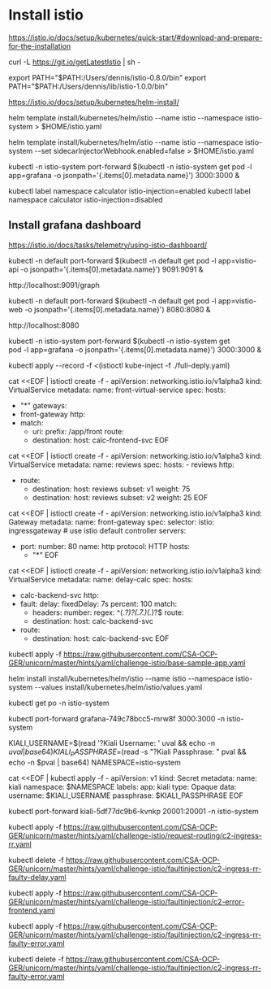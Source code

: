# Install istio
https://istio.io/docs/setup/kubernetes/quick-start/#download-and-prepare-for-the-installation

curl -L https://git.io/getLatestIstio | sh -

export PATH="$PATH:/Users/dennis/istio-0.8.0/bin"
export PATH="$PATH:/Users/dennis/lib/istio-1.0.0/bin"

https://istio.io/docs/setup/kubernetes/helm-install/


helm template install/kubernetes/helm/istio --name istio --namespace istio-system > $HOME/istio.yaml

helm template install/kubernetes/helm/istio --name istio --namespace istio-system --set sidecarInjectorWebhook.enabled=false > $HOME/istio.yaml


kubectl -n istio-system port-forward $(kubectl -n istio-system get pod -l app=grafana -o jsonpath='{.items[0].metadata.name}') 3000:3000 &

kubectl label namespace calculator istio-injection=enabled
kubectl label namespace calculator istio-injection=disabled


## Install grafana dashboard
https://istio.io/docs/tasks/telemetry/using-istio-dashboard/


kubectl -n default port-forward $(kubectl -n default get pod -l app=vistio-api -o jsonpath='{.items[0].metadata.name}') 9091:9091 &

http://localhost:9091/graph

kubectl -n default port-forward $(kubectl -n default get pod -l app=vistio-web -o jsonpath='{.items[0].metadata.name}') 8080:8080 &

http://localhost:8080

kubectl -n istio-system port-forward $(kubectl -n istio-system get \
  pod -l app=grafana -o jsonpath='{.items[0].metadata.name}') 3000:3000 &

kubectl apply --record -f <(istioctl kube-inject -f ./full-deply.yaml)

cat <<EOF | istioctl create -f -
apiVersion: networking.istio.io/v1alpha3
kind: VirtualService
metadata:
  name: front-virtual-service
spec:
  hosts:
  - "*"
  gateways:
  - front-gateway
  http:
  - match:
    - uri:
        prefix: /app/front
    route:
    - destination:
        host: calc-frontend-svc
EOF

cat <<EOF | istioctl create -f -
apiVersion: networking.istio.io/v1alpha3
kind: VirtualService
metadata:
  name: reviews
spec:
  hosts:
    - reviews
  http:
  - route:
    - destination:
        host: reviews
        subset: v1
      weight: 75
    - destination:
        host: reviews
        subset: v2
      weight: 25
EOF

cat <<EOF | istioctl create -f -
apiVersion: networking.istio.io/v1alpha3
kind: Gateway
metadata:
  name: front-gateway
spec:
  selector:
    istio: ingressgateway # use istio default controller
  servers:
  - port:
      number: 80
      name: http
      protocol: HTTP
    hosts:
    - "*"
EOF

cat <<EOF | istioctl create -f -
apiVersion: networking.istio.io/v1alpha3
kind: VirtualService
metadata:
  name: delay-calc
spec:
  hosts:
  - calc-backend-svc
  http:
  - fault:
      delay:
        fixedDelay: 7s
        percent: 100
    match:
    - headers:
        number:
          regex: ^(.*?)?(.*7.*)(.*)?$
    route:
    - destination:
        host: calc-backend-svc
  - route:
    - destination:
        host: calc-backend-svc
EOF


kubectl apply -f https://raw.githubusercontent.com/CSA-OCP-GER/unicorn/master/hints/yaml/challenge-istio/base-sample-app.yaml

helm install install/kubernetes/helm/istio --name istio --namespace istio-system --values install/kubernetes/helm/istio/values.yaml

kubectl get po -n istio-system

kubectl port-forward grafana-749c78bcc5-mrw8f 3000:3000 -n istio-system


KIALI_USERNAME=$(read '?Kiali Username: ' uval && echo -n $uval | base64)
KIALI_PASSPHRASE=$(read -s "?Kiali Passphrase: " pval && echo -n $pval | base64)
NAMESPACE=istio-system

cat <<EOF | kubectl apply -f -
apiVersion: v1
kind: Secret
metadata:
  name: kiali
  namespace: $NAMESPACE
  labels:
    app: kiali
type: Opaque
data:
  username: $KIALI_USERNAME
  passphrase: $KIALI_PASSPHRASE
EOF

kubectl port-forward kiali-5df77dc9b6-kvnkp 20001:20001 -n istio-system

kubectl apply -f https://raw.githubusercontent.com/CSA-OCP-GER/unicorn/master/hints/yaml/challenge-istio/request-routing/c2-ingress-rr.yaml

kubectl delete -f https://raw.githubusercontent.com/CSA-OCP-GER/unicorn/master/hints/yaml/challenge-istio/faultinjection/c2-ingress-rr-faulty-delay.yaml

kubectl apply -f https://raw.githubusercontent.com/CSA-OCP-GER/unicorn/master/hints/yaml/challenge-istio/faultinjection/c2-error-frontend.yaml

kubectl apply -f https://raw.githubusercontent.com/CSA-OCP-GER/unicorn/master/hints/yaml/challenge-istio/faultinjection/c2-ingress-rr-faulty-error.yaml

kubectl delete -f https://raw.githubusercontent.com/CSA-OCP-GER/unicorn/master/hints/yaml/challenge-istio/faultinjection/c2-ingress-rr-faulty-error.yaml